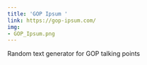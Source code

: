 ```yaml
---
title: 'GOP Ipsum '
link: https://gop-ipsum.com/
img:
- GOP_Ipsum.png
---
```


Random text generator for GOP talking points